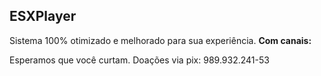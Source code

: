 ## ESXPlayer
Sistema 100% otimizado e melhorado para sua experiência.
**Com canais:**

Esperamos que você curtam.
Doações via pix: 989.932.241-53
